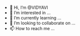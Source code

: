 - 👋 Hi, I’m @VIDYAVI
- 👀 I’m interested in ...
- 🌱 I’m currently learning ...
- 💞️ I’m looking to collaborate on ...
- 📫 How to reach me ...

<!---
VIDYAVI/VIDYAVI is a ✨ special ✨ repository because its `README.md` (this file) appears on your GitHub profile.
You can click the Preview link to take a look at your changes.
--->
